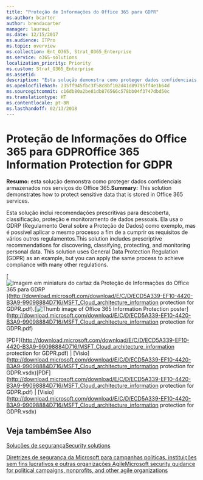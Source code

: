 ```yaml
---
title: "Proteção de Informações do Office 365 para GDPR"
ms.author: bcarter
author: brendacarter
manager: laurawi
ms.date: 12/15/2017
ms.audience: ITPro
ms.topic: overview
ms.collection: Ent_O365, Strat_O365_Enterprise
ms.service: o365-solutions
localization_priority: Priority
ms.custom: Strat_O365_Enterprise
ms.assetid: 
description: "Esta solução demonstra como proteger dados confidenciais armazenados nos serviços do Office 365."
ms.openlocfilehash: 235ff945fbc3f58c8bf102d41d89795ff4e1b64d
ms.sourcegitcommit: c16db80a2be81db876566c578bb04f3747dbd50c
ms.translationtype: HT
ms.contentlocale: pt-BR
ms.lasthandoff: 02/13/2018
---
```

# <a name="office-365-information-protection-for-gdpr"></a><span data-ttu-id="8e585-103">Proteção de Informações do Office 365 para GDPR</span><span class="sxs-lookup"><span data-stu-id="8e585-103">Office 365 Information Protection for GDPR</span></span>

 <span data-ttu-id="8e585-104">**Resumo:** esta solução demonstra como proteger dados confidenciais armazenados nos serviços do Office 365.</span><span class="sxs-lookup"><span data-stu-id="8e585-104">**Summary:** This solution demonstrates how to protect sensitive data that is stored in Office 365 services.</span></span>
  
<span data-ttu-id="8e585-p101">Esta solução inclui recomendações prescritivas para descoberta, classificação, proteção e monitoramento de dados pessoais. Ela usa o GDRP (Regulamento Geral sobre a Proteção de Dados) como exemplo, mas é possível aplicar o mesmo processo a fim de a cumprir os requisitos de vários outros regulamentos.</span><span class="sxs-lookup"><span data-stu-id="8e585-p101">This solution includes prescriptive recommendations for discovering, classifying, protecting, and monitoring personal data. This solution uses General Data Protection Regulation (GDPR) as an example, but you can apply the same process to achieve compliance with many other regulations.</span></span>

<span data-ttu-id="8e585-107">[![Imagem em miniatura do cartaz da Proteção de Informações do Office 365 para GDRP](images/InfoProtectGDPR_Poster/o365infoprotectforgdpr_thumb.png)](http://download.microsoft.com/download/E/C/D/ECD5A339-EF10-4420-B3A9-99098884D716/MSFT_Cloud_architecture_information protection for GDPR.pdf).</span><span class="sxs-lookup"><span data-stu-id="8e585-107">[![Thumb image of Office 365 Information Protection poster](images/InfoProtectGDPR_Poster/o365infoprotectforgdpr_thumb.png)](http://download.microsoft.com/download/E/C/D/ECD5A339-EF10-4420-B3A9-99098884D716/MSFT_Cloud_architecture_information protection for GDPR.pdf)</span></span>
  
<span data-ttu-id="8e585-108">[PDF](http://download.microsoft.com/download/E/C/D/ECD5A339-EF10-4420-B3A9-99098884D716/MSFT_Cloud_architecture_information protection for GDPR.pdf)  | [Visio](http://download.microsoft.com/download/E/C/D/ECD5A339-EF10-4420-B3A9-99098884D716/MSFT_Cloud_architecture_information protection for GDPR.vsdx)</span><span class="sxs-lookup"><span data-stu-id="8e585-108">[PDF](http://download.microsoft.com/download/E/C/D/ECD5A339-EF10-4420-B3A9-99098884D716/MSFT_Cloud_architecture_information protection for GDPR.pdf)  | [Visio](http://download.microsoft.com/download/E/C/D/ECD5A339-EF10-4420-B3A9-99098884D716/MSFT_Cloud_architecture_information protection for GDPR.vsdx)</span></span>
  

## <a name="see-also"></a><span data-ttu-id="8e585-109">Veja também</span><span class="sxs-lookup"><span data-stu-id="8e585-109">See Also</span></span>

[<span data-ttu-id="8e585-110">Soluções de segurança</span><span class="sxs-lookup"><span data-stu-id="8e585-110">Security solutions</span></span>](security-solutions.md)
  
[<span data-ttu-id="8e585-111">Diretrizes de segurança da Microsoft para campanhas políticas, instituições sem fins lucrativos e outras organizações Agile</span><span class="sxs-lookup"><span data-stu-id="8e585-111">Microsoft security guidance for political campaigns, nonprofits, and other agile organizations</span></span>](microsoft-security-guidance-for-political-campaigns-nonprofits-and-other-agile-o.md)





